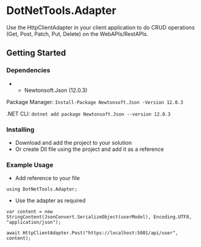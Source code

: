 # DotNetTools.Adapter

Use the HttpClientAdapter in your client application to do CRUD operations (Get, Post, Patch, Put, Delete) on the WebAPIs/RestAPIs. 

## Getting Started

### Dependencies

* - Newtonsoft.Json (12.0.3)

Package Manager: ```Install-Package Newtonsoft.Json -Version 12.0.3```

.NET CLI: ```dotnet add package Newtonsoft.Json --version 12.0.3```

### Installing

* Download and add the project to your solution
* Or create Dll file using the project and add it as a reference

### Example Usage

* Add reference to your file
```
using DotNetTools.Adapter;
```
* Use the adapter as required
```
var content = new StringContent(JsonConvert.SerializeObject(userModel), Encoding.UTF8, "application/json");

await HttpClientAdapter.Post("https://localhost:5001/api/user", content);
```
